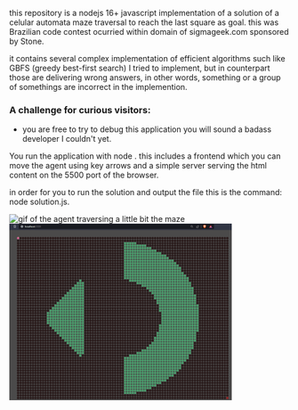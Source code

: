 this repository is a nodejs 16+ javascript implementation of a solution of a celular automata maze traversal to reach the last square as goal. this was Brazilian code contest ocurried within domain of sigmageek.com sponsored by Stone.

it contains several complex implementation of efficient algorithms such like GBFS (greedy best-first search) I tried to implement, but in counterpart those are delivering wrong answers, in other words, something or a group of somethings are incorrect in the implemention.

### A challenge for curious visitors:
- you are free to try to debug this application you will sound a badass developer I couldn't yet.

You run the application with node . this includes a frontend which you can move the agent using key arrows and a simple server serving the html content on the 5500 port of the browser.

in order for you to run the solution and output the file this is the command: node solution.js.

<img src="gif.gif" alt="gif of the agent traversing a little bit the maze">
<img src="print.PNG" width="400" height: "250" alt="img of the maze set up">


